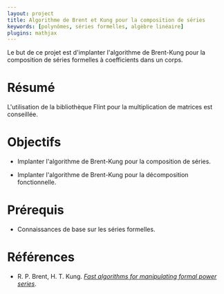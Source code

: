 ```yaml
---
layout: project
title: Algorithme de Brent et Kung pour la composition de séries
keywords: [polynômes, séries formelles, algèbre linéaire]
plugins: mathjax
---
```


Le but de ce projet est d'implanter l'algorithme de Brent-Kung pour la
composition de séries formelles à coefficients dans un corps.

# Résumé

L'utilisation de la bibliothèque Flint pour la multiplication de
matrices est conseillée.

# Objectifs

- Implanter l'algorithme de Brent-Kung pour la composition de séries.

- Implanter l'algorithme de Brent-Kung pour la décomposition fonctionnelle.

# Prérequis

- Connaissances de base sur les séries formelles.

# Références

- R. P. Brent, H. T. Kung.
  [*Fast algorithms for manipulating formal power series*](http://repository.cmu.edu/cgi/viewcontent.cgi?article=2520&context=compsci).
